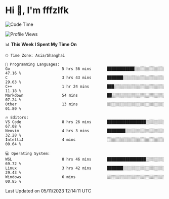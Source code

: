 # Hi 👋, I'm fffzlfk

<!--START_SECTION:waka-->
![Code Time](http://img.shields.io/badge/Code%20Time-545%20hrs%2037%20mins-blue)

![Profile Views](http://img.shields.io/badge/Profile%20Views-0-blue)

📊 **This Week I Spent My Time On** 

```text
🕑︎ Time Zone: Asia/Shanghai

💬 Programming Languages: 
Go                       5 hrs 56 mins       ████████████░░░░░░░░░░░░░   47.16 % 
C                        3 hrs 43 mins       ███████░░░░░░░░░░░░░░░░░░   29.63 % 
C++                      1 hr 24 mins        ███░░░░░░░░░░░░░░░░░░░░░░   11.18 % 
Markdown                 54 mins             ██░░░░░░░░░░░░░░░░░░░░░░░   07.24 % 
Other                    13 mins             ░░░░░░░░░░░░░░░░░░░░░░░░░   01.80 % 

🔥 Editors: 
VS Code                  8 hrs 26 mins       █████████████████░░░░░░░░   67.08 % 
Neovim                   4 hrs 3 mins        ████████░░░░░░░░░░░░░░░░░   32.28 % 
IntelliJ                 4 mins              ░░░░░░░░░░░░░░░░░░░░░░░░░   00.64 % 

💻 Operating System: 
WSL                      8 hrs 46 mins       █████████████████░░░░░░░░   69.72 % 
Linux                    3 hrs 42 mins       ███████░░░░░░░░░░░░░░░░░░   29.43 % 
Windows                  6 mins              ░░░░░░░░░░░░░░░░░░░░░░░░░   00.85 % 
```


 Last Updated on 05/11/2023 12:14:11 UTC
<!--END_SECTION:waka-->
